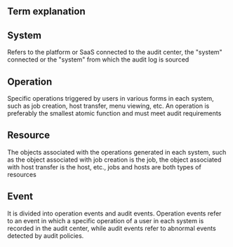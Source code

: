 ## Term explanation

## System

Refers to the platform or SaaS connected to the audit center, the "system" connected or the "system" from which the audit log is sourced

## Operation

Specific operations triggered by users in various forms in each system, such as job creation, host transfer, menu viewing, etc. An operation is preferably the smallest atomic function and must meet audit requirements

## Resource

The objects associated with the operations generated in each system, such as the object associated with job creation is the job, the object associated with host transfer is the host, etc., jobs and hosts are both types of resources

## Event

It is divided into operation events and audit events. Operation events refer to an event in which a specific operation of a user in each system is recorded in the audit center, while audit events refer to abnormal events detected by audit policies.